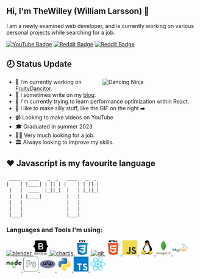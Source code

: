 ## Hi, I'm TheWilley (William Larsson) 👋
I am a newly examined web developer, and is currently working on various personal projects while searching for a job. 

[![YouTube Badge](https://img.shields.io/badge/-@TheWilley%20Music-c4302b?style=flat-square&labelColor=c4302b&logo=youtube&logoColor=white&link=https://www.youtube.com/channel/UCH0QD9v3h2fwL0-Bc2hM9iQ)](https://www.youtube.com/channel/UCH0QD9v3h2fwL0-Bc2hM9iQ)
[![Reddit Badge](https://img.shields.io/badge/-@TheWilley-FF4500?style=flat-square&labelColor=FF4500&logo=reddit&logoColor=white&link=https://www.reddit.com/user/thewilley/)](https://www.reddit.com/user/thewilley/)
[![Reddit Badge](https://img.shields.io/badge/-@TheWilley-orange?style=flat-square&labelColor=orange&logo=next.js&logoColor=white&link=https://thewilley.vercel.app/)](https://thewilley.vercel.app/)

## 🕗 Status Update
<div>
  <img align='right' src='https://media3.giphy.com/media/v1.Y2lkPTc5MGI3NjExNTFqanppMDExaG12N283bTNydHdmdHF6YnNxazE1Z2o1dGluc3kybSZlcD12MV9pbnRlcm5hbF9naWZfYnlfaWQmY3Q9Zw/zyJrExmU40Xbsjmq10/giphy.gif' width='50%' height='auto' alt='Dancing Ninja' style="float: right; margin-left: 20px;">
  <ul>
    <li>🔭 I’m currently working on <a href="https://github.com/TheWilley/FruityDancitor">FruityDancitor</a>.</li>
    <li>📝 I sometimes write on my <a href="https://thewilley.vercel.app/blog">blog</a>.</li>
    <li>🚄 I'm currently trying to learn performance optimization within React.</li>
    <li>🤡 I like to make silly stuff, like the GIF on the right ➡️</li>
    <li>📹 Looking to make videos on YouTube</li>
    <li>🎓 Graduated in summer 2023.</li>
    <li>👨‍💼 Very much looking for a job.</li>
    <li>🏛️ Always looking to improve my skills.</li>
  </ul>
</div>

## ❤️ Javascript is my favourite language
```
 ____   ____   _  _   ____   _  _  
|    | |____| | || | |    | | || | 
 |   |  ____  |_||_|  |   | |_||_| 
 |   | |____|         |   |        
 |   |                |   |        
 |   |                |   |        
 |___|                |___|        
```

<h3 align="left">Languages and Tools I'm using:</h3>
<p align="left"> <a href="https://www.blender.org/" target="_blank" rel="noreferrer"> <img src="https://download.blender.org/branding/community/blender_community_badge_white.svg" alt="blender" width="40" height="40"/> </a> <a href="https://getbootstrap.com" target="_blank" rel="noreferrer"> <img src="https://raw.githubusercontent.com/devicons/devicon/master/icons/bootstrap/bootstrap-plain-wordmark.svg" alt="bootstrap" width="40" height="40"/> </a> <a href="https://www.chartjs.org" target="_blank" rel="noreferrer"> <img src="https://www.chartjs.org/media/logo-title.svg" alt="chartjs" width="40" height="40"/> </a> <a href="https://www.w3schools.com/css/" target="_blank" rel="noreferrer"> <img src="https://raw.githubusercontent.com/devicons/devicon/master/icons/css3/css3-original-wordmark.svg" alt="css3" width="40" height="40"/> </a> <a href="https://git-scm.com/" target="_blank" rel="noreferrer"> <img src="https://www.vectorlogo.zone/logos/git-scm/git-scm-icon.svg" alt="git" width="40" height="40"/> </a> <a href="https://www.w3.org/html/" target="_blank" rel="noreferrer"> <img src="https://raw.githubusercontent.com/devicons/devicon/master/icons/html5/html5-original-wordmark.svg" alt="html5" width="40" height="40"/> </a> <a href="https://developer.mozilla.org/en-US/docs/Web/JavaScript" target="_blank" rel="noreferrer"> <img src="https://raw.githubusercontent.com/devicons/devicon/master/icons/javascript/javascript-original.svg" alt="javascript" width="40" height="40"/> </a> <a href="https://www.linux.org/" target="_blank" rel="noreferrer"> <img src="https://raw.githubusercontent.com/devicons/devicon/master/icons/linux/linux-original.svg" alt="linux" width="40" height="40"/> </a> <a href="https://www.mongodb.com/" target="_blank" rel="noreferrer"> <img src="https://raw.githubusercontent.com/devicons/devicon/master/icons/mongodb/mongodb-original-wordmark.svg" alt="mongodb" width="40" height="40"/> </a> <a href="https://www.mysql.com/" target="_blank" rel="noreferrer"> <img src="https://raw.githubusercontent.com/devicons/devicon/master/icons/mysql/mysql-original-wordmark.svg" alt="mysql" width="40" height="40"/> </a> <a href="https://nodejs.org" target="_blank" rel="noreferrer"> <img src="https://raw.githubusercontent.com/devicons/devicon/master/icons/nodejs/nodejs-original-wordmark.svg" alt="nodejs" width="40" height="40"/> </a> <a href="https://www.photoshop.com/en" target="_blank" rel="noreferrer"> <img src="https://raw.githubusercontent.com/devicons/devicon/master/icons/photoshop/photoshop-line.svg" alt="photoshop" width="40" height="40"/> </a> <a href="https://www.php.net" target="_blank" rel="noreferrer"> <img src="https://raw.githubusercontent.com/devicons/devicon/master/icons/php/php-original.svg" alt="php" width="40" height="40"/> </a> <a href="https://www.python.org" target="_blank" rel="noreferrer"> <img src="https://raw.githubusercontent.com/devicons/devicon/master/icons/python/python-original.svg" alt="python" width="40" height="40"/> </a> <a href="https://www.typescriptlang.org/" target="_blank" rel="noreferrer"> <img src="https://raw.githubusercontent.com/devicons/devicon/master/icons/typescript/typescript-original.svg" alt="typescript" width="40" height="40"/> </a> </a> <a href="https://react.dev/" target="_blank" rel="noreferrer"> <img src="https://raw.githubusercontent.com/devicons/devicon/master/icons/react/react-original.svg" alt="typescript" width="40" height="40"/> </a</p>

